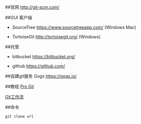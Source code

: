 ##官网
<http://git-scm.com/>

##GUI 客户端
* SourceTree  <https://www.sourcetreeapp.com/> (Windows Mac)

* TortoiseGit  <http://tortoisegit.org/> (Windows)

##托管
* bitbucket <https://bitbucket.org/>

* github  <https://github.com/>

##自建git服务
Gogs <https://gogs.io/>

##教程
[Pro Git](http://git-scm.com/book/zh/v2)

[Git工作流](https://github.com/oldratlee/translations/blob/master/git-workflows-and-tutorials/README.md)

##命令
```
git clone url
```
